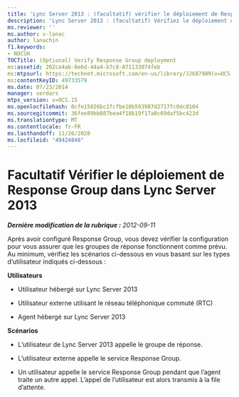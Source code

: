 ```yaml
---
title: 'Lync Server 2013 : (facultatif) vérifier le déploiement de Response Group'
description: 'Lync Server 2013 : (facultatif) Vérifiez le déploiement de Response Group.'
ms.reviewer: ''
ms.author: v-lanac
author: lanachin
f1.keywords:
- NOCSH
TOCTitle: (Optional) Verify Response Group deployment
ms:assetid: 202ca4ab-8e6d-44a4-b7c8-071133074feb
ms:mtpsurl: https://technet.microsoft.com/en-us/library/JJ687989(v=OCS.15)
ms:contentKeyID: 49733579
ms.date: 07/23/2014
manager: serdars
mtps_version: v=OCS.15
ms.openlocfilehash: 0cfe15026bc1fcfbe10b593987d2717fc0dc8104
ms.sourcegitcommit: 36fee89bb887bea4f18b19f17a8c69daf5bc423d
ms.translationtype: MT
ms.contentlocale: fr-FR
ms.lasthandoff: 11/26/2020
ms.locfileid: "49424848"
---
```

# <a name="optional-verify-response-group-deployment-in-lync-server-2013"></a>Facultatif Vérifier le déploiement de Response Group dans Lync Server 2013

<div data-xmlns="http://www.w3.org/1999/xhtml">

<div class="topic" data-xmlns="http://www.w3.org/1999/xhtml" data-msxsl="urn:schemas-microsoft-com:xslt" data-cs="https://msdn.microsoft.com/">

<div data-asp="https://msdn2.microsoft.com/asp">



</div>

<div id="mainSection">

<div id="mainBody">

<span> </span>

_**Dernière modification de la rubrique :** 2012-09-11_

Après avoir configuré Response Group, vous devez vérifier la configuration pour vous assurer que les groupes de réponse fonctionnent comme prévu. Au minimum, vérifiez les scénarios ci-dessous en vous basant sur les types d’utilisateur indiqués ci-dessous :

**Utilisateurs**

  - Utilisateur hébergé sur Lync Server 2013

  - Utilisateur externe utilisant le réseau téléphonique commuté (RTC)

  - Agent hébergé sur Lync Server 2013

**Scénarios**

  - L’utilisateur de Lync Server 2013 appelle le groupe de réponse.

  - L’utilisateur externe appelle le service Response Group.

  - Un utilisateur appelle le service Response Group pendant que l’agent traite un autre appel. L’appel de l’utilisateur est alors transmis à la file d’attente.

</div>

<span> </span>

</div>

</div>

</div>

